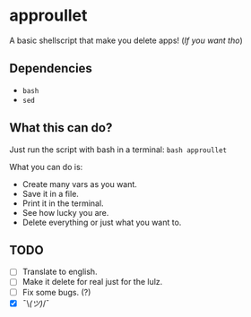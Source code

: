 # approullet
A basic shellscript that make you delete apps! (*If you want tho*)

## Dependencies
- `bash`
- `sed`

## What this can do?
Just run the script with bash in a terminal: `bash approullet`

What you can do is:
- Create many vars as you want.
- Save it in a file.
- Print it in the terminal.
- See how lucky you are.
- Delete everything or just what you want to.

## TODO

- [ ] Translate to english.
- [ ] Make it delete for real just for the lulz.
- [ ] Fix some bugs. (?)
- [x] ¯\\_(ツ)_/¯
